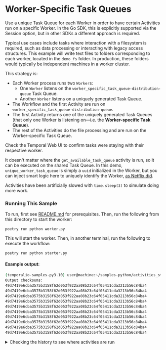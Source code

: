 # Worker-Specific Task Queues

Use a unique Task Queue for each Worker in order to have certain Activities run on a specific Worker. In the Go SDK, this is explicitly supported via the Session option, but in other SDKs a different approach is required.

Typical use cases include tasks where interaction with a filesystem is required, such as data processing or interacting with legacy access structures. This example will write text files to folders corresponding to each worker, located in the `demo_fs` folder. In production, these folders would typically be independent machines in a worker cluster.

This strategy is:

- Each Worker process runs two `Worker`s:
  - One `Worker` listens on the `worker_specific_task_queue-distribution-queue` Task Queue.
  - Another `Worker` listens on a uniquely generated Task Queue.
- The Workflow and the first Activity are run on `worker_specific_task_queue-distribution-queue`.
- The first Activity returns one of the uniquely generated Task Queues (that only one Worker is listening on—i.e. the **Worker-specific Task Queue**).
- The rest of the Activities do the file processing and are run on the Worker-specific Task Queue.

Check the Temporal Web UI to confirm tasks were staying with their respective worker.

It doesn't matter where the `get_available_task_queue` activity is run, so it can be executed on the shared Task Queue. In this demo, `unique_worker_task_queue` is simply a `uuid` initialized in the Worker, but you can inject smart logic here to uniquely identify the Worker, [as Netflix did](https://community.temporal.io/t/using-dynamic-task-queues-for-traffic-routing/3045).

Activities have been artificially slowed with `time.sleep(3)` to simulate doing more work.

### Running This Sample

To run, first see [README.md](../README.md) for prerequisites. Then, run the following from this directory to start the
worker:

    poetry run python worker.py

This will start the worker. Then, in another terminal, run the following to execute the workflow:

    poetry run python starter.py

#### Example output:

```bash
(temporalio-samples-py3.10) user@machine:~/samples-python/activities_sticky_queues$ poetry run python starter.py
Output checksums:
49d7419e6cba3575b3158f62d053f922aa08b23c64f05411cda3213b56c84ba4
49d7419e6cba3575b3158f62d053f922aa08b23c64f05411cda3213b56c84ba4
49d7419e6cba3575b3158f62d053f922aa08b23c64f05411cda3213b56c84ba4
49d7419e6cba3575b3158f62d053f922aa08b23c64f05411cda3213b56c84ba4
49d7419e6cba3575b3158f62d053f922aa08b23c64f05411cda3213b56c84ba4
49d7419e6cba3575b3158f62d053f922aa08b23c64f05411cda3213b56c84ba4
49d7419e6cba3575b3158f62d053f922aa08b23c64f05411cda3213b56c84ba4
49d7419e6cba3575b3158f62d053f922aa08b23c64f05411cda3213b56c84ba4
49d7419e6cba3575b3158f62d053f922aa08b23c64f05411cda3213b56c84ba4
49d7419e6cba3575b3158f62d053f922aa08b23c64f05411cda3213b56c84ba4
```

<details>
<summary>Checking the history to see where activities are run</summary>
All activities for the one workflow are running against the same task queue, which corresponds to unique workers:

![image](./static/all-activitites-on-same-task-queue.png)

</details>
